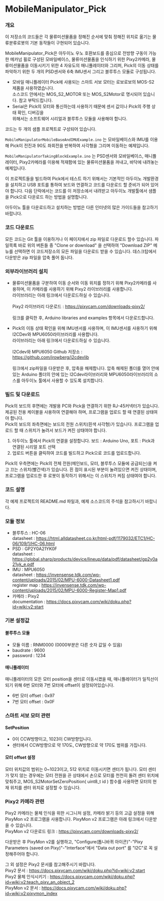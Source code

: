 # MobileManipulator_Pick

### 개요

이 저장소의 코드들은 각 물류미션물품을 정해진 순서에 맞춰 정해진 위치로 옮기는 물류분류로봇의 기본 동작들이 구현되어 있습니다.

MobileManipulator_Pick은 아두이노 우노 호환보드를 중심으로 전방향 구동이 가능한 메카넘 휠로 구성된 모바일베이스, 물류미션물품을 인식하기 위한 Pixy2카메라, 물류미션물품을 이동시키기 위한 4 자유도의 매니퓰레이터와 그리퍼, Pick의 이동 상태를 파악하기 위한 두 개의 PSD센서와 6축 IMU센서 그리고 블루투스 모듈로 구성됩니다.

 * 모바일 매니퓰레이터 Pick에 사용되는 스마트 서보 모터는 로보로보의 MOS-S2 제품을 사용하였습니다.\
 소스코드 안에서는 MOS_S2_MOTOR 또는 MOS_S2Motor로 명시되어 있습니다. 참고 부탁드립니다.
 * Serial은 Pick의 모터와 통신하는데 사용하기 때문에 센서 값이나 Pick의 주행 상태 확인, 디버깅을\
 위해서는 소프트웨어 시리얼과 블루투스 모듈을 사용해야 합니다.

코드는 두 개의 샘플 프로젝트로 구성되어 있습니다.

```MobileManipulatorMobileBaseAndIMUExample.ino``` 는 모바일베이스와 IMU를 이용해 Pick이 전진과 90도 좌회전을 반복하여 사각형을 그리며 이동하는 예제입니다.

```MobileManipulatorTakingBlockExample.ino``` 는 PSD센서와 모바일베이스, 매니퓰레이터, Pixy2카메라를 이용해 적재함에 있는 물류미션물품을 꺼내고, 바닥에 내려놓는 예제입니다.

이 프로젝트들을 빌드하여 Pick에서 테스트 하기 위해서는 기본적인 아두이노 개발환경을 설치하고 USB 포트를 통하여 보드와 연결하고 코드를 다운로드 할 준비가 되어 있어야 합니다. 다음 단락에서는 코드를 이 저장소에서 내려받고 아두이노 개발툴에서 샘플을 Pick으로 다운로드 하는 방법을 설명합니다.

아두이노 툴을 다운로드하고 설치하는 방법은 다른 인터넷의 많은 가이드들을 참고하기 바랍니다.

### 코드 다운로드

모든 코드는 Git 툴을 이용하거나 이 페이지에서 zip 파일로 다운로드 할수 있습니다.
파일목록 바로 위의 버튼들 중 "Clone or download" 을 선택하여 "Download ZIP" 메뉴를 선택하면 이 코드저장소의 모든 파일을 다운로드 받을 수 있습니다.
데스크탑에서 다운받은 zip 파일을 압축 풀어 둡니다.

### 외부라이브러리 설치

 - 물류미션물품을 구분하여 이동 순서와 이동 위치를 정하기 위해 Pixy2카메라를 사용하며, 이 카메라를 사용하기 위해 Pixy2 라이브러리를 사용합니다.\
라이브러리는 아래 링크에서 다운로드하실 수 있습니다.\
\
Pixy2 라이브러리 다운로드 : https://pixycam.com/downloads-pixy2/ \
\
링크를 클릭한 후, Arduino libraries and examples 항목에서 다운로드합니다.

 - Pick의 이동 상태 확인을 위해 IMU센서를 사용하며, 이 IMU센서를 사용하기 위해 I2CDev와 MPU6050라이브러리를 사용합니다.\
라이브러리는 아래 링크에서 다운로드하실 수 있습니다.\
\
I2Cdev와 MPU6050 Github 저장소 : https://github.com/jrowberg/i2cdevlib \
\
링크에서 zip파일을 다운받은 후, 압축을 해제합니다. 압축 해제된 폴더를 열어 안에 있는 Arduino 폴더의 안에 있는 I2Cdev라이브러리와 MPU6050라이브러리의 소스를 아두이노 툴에서 사용할 수 있도록 설치합니다.


### 빌드 및 다운로드

Pick의 보드의 후면에는 개발용 PC와 Pick을 연결하기 위한 RJ-45커넥터가 있습니다. 제공된 전용 케이블을 사용하여 연결해야 하며, 프로그램을 업로드 할 때 연결된 상태여야 합니다.\
Pick의 보드의 좌측면에는 보드의 전원 스위치(흰색 사각형)가 있습니다. 프로그램을 업로드 할 때 스위치가 눌려서 보드가 켜진 상태여야 합니다.

1. 아두이노 툴에서 Pick의 연결을 설정합니다. 보드 : Arduino Uno, 포트 : Pick과 연결된 시리얼 포트 선택
2. 업로드 버튼을 클릭하여 코드를 빌드하고 Pick으로 코드를 업로드합니다.

Pick의 우측면에는 Pick의 전체 전원(메인보드, 모터, 블루투스 모듈에 공급되는)을 켜고 끄는 스위치(빨간색)가 있습니다. 흰 점이 표시된 부분이 눌려있으면 켜진 상태이며, 프로그램을 업로드한 후 로봇이 동작하기 위해서는 이 스위치가 켜짐 상태여야 합니다.

### 코드 설명

각 예제 프로젝트의 README.md 파일과, 예제 소스코드의 주석을 참고하시기 바랍니다.

### 모듈 정보
 - 블루투스 : HC-06\
 datasheet : https://html.alldatasheet.co.kr/html-pdf/1179032/ETC1/HC-06/109/1/HC-06.html
 - PSD : GP2Y0A21YK0F\
 datasheet : https://global.sharp/products/device/lineup/data/pdf/datasheet/gp2y0a21yk_e.pdf
 - IMU : MPU6050\
 datasheet : https://invensense.tdk.com/wp-content/uploads/2015/02/MPU-6000-Datasheet1.pdf \
 register map : https://invensense.tdk.com/wp-content/uploads/2015/02/MPU-6000-Register-Map1.pdf
 - 카메라 : Pixy2\
 documentation : https://docs.pixycam.com/wiki/doku.php?id=wiki:v2:start

### 기본 설정값

#### 블루투스 모듈
 - 모듈 이름 : RNM0000 (0000부분은 다른 숫자 값일 수 있음)
 - baudrate : 9600
 - password : 1234

#### 매니퓰레이터
매니퓰레이터의 모든 모터 position을 센터로 이동시켰을 때, 매니퓰레이터가 일직선이 되기 위해 6번 모터와 7번 모터에 offset이 설정되어있습니다.
 - 6번 모터 offset : 0x97
 - 7번 모터 offset : 0x0F

### 스마트 서보 모터 관련
#### SetPosition
 - 0이 CCW방향이고, 1023이 CW방향입니다.
 - 센터에서 CCW방향으로 약 170도, CW방향으로 약 170도 범위를 가집니다.

#### 모터 offset 설정
모터 위치값의 범위는 0~1023이고, 512 위치로 이동시키면 센터가 됩니다. 모터 센터가 맞지 않는 경우에는 모터 전원을 끈 상태에서 손으로 모터를 천천히 돌려 센터 위치에 맞춰주고, MOS_S2MotorSetZeroPosition( uint8_t id ) 함수를 사용하면 모터의 현재 위치를 센터 위치로 설정할 수 있습니다.

### Pixy2 카메라 관련
Pixy2 카메라는 물체 인식을 위한 시그니처 설정, 카메라 밝기 등의 고급 설정을 위해 PixyMon v2 프로그램을 사용합니다.
PixyMon v2 프로그램은 아래 링크에서 다운받을 수 있습니다.\
PixyMon v2 다운로드 링크 : https://pixycam.com/downloads-pixy2/

다운받은 후 PixyMon v2를 실행하고, "Configure(톱니바퀴 아이콘)"-"Pixy Parameters (saved on Pixy)"-"Interface"에서 "Data out port" 를 "I2C"로 꼭 설정해주어야 합니다.

그 외 설정은 Pixy2 문서를 참고해주시기 바랍니다.\
Pixy2 문서 : https://docs.pixycam.com/wiki/doku.php?id=wiki:v2:start \
Pixy2 물체 인식시키기 : https://docs.pixycam.com/wiki/doku.php?id=wiki:v2:teach_pixy_an_object_2 \
PixyMon v2 문서 : https://docs.pixycam.com/wiki/doku.php?id=wiki:v2:pixymon_index
